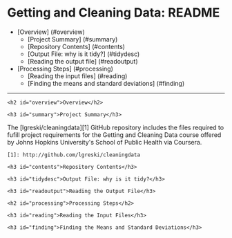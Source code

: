 Getting and Cleaning Data: README
=================================
* [Overview] (#overview)
    * [Project Summary] (#summary)
    * [Repository Contents] (#contents)
    * [Output File: why is it tidy?] (#tidydesc)
    * [Reading the output file] (#readoutput)
* [Processing Steps] (#processing)
    * [Reading the input files] (#reading)
    * [Finding the means and standard deviations] (#finding)

* * *

    <h2 id="overview">Overview</h2>

    <h3 id="summary">Project Summary</h3>
The [lgreski/cleaningdata][1] GitHub repository includes the files required to fufill project requirements for the Getting and Cleaning Data course offered by Johns Hopkins University's School of Public Health via Coursera.

    [1]: http://github.com/lgreski/cleaningdata

    <h3 id="contents">Repository Contents</h3>

    <h3 id="tidydesc">Output File: why is it tidy?</h3>

    <h3 id="readoutput">Reading the Output File</h3>

    <h2 id="processing">Processing Steps</h2>

    <h3 id="reading">Reading the Input Files</h3>

    <h3 id="finding">Finding the Means and Standard Deviations</h3>
